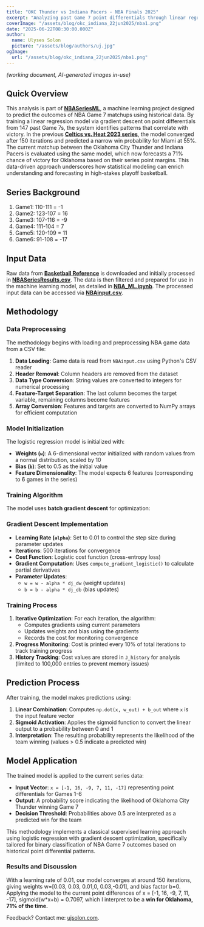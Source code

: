 ```yaml
---
title: "OKC Thunder vs Indiana Pacers - NBA Finals 2025"
excerpt: "Analyzing past Game 7 point differentials through linear regression yields a 71% win probability for Oklahoma versus Indiana."
coverImage: "/assets/blog/okc_indiana_22jun2025/nba1.png"
date: "2025-06-22T08:30:00.000Z"
author:
  name: Ulyses Solon
  picture: "/assets/blog/authors/uj.jpg"
ogImage:
  url: "/assets/blog/okc_indiana_22jun2025/nba1.png"
---
```


_(working document, AI-generated images in-use)_

## Quick Overview

This analysis is part of [**NBASeriesML**](https://github.com/ujsolon/NBASeriesML), a machine learning project designed to predict the outcomes of NBA Game 7 matchups using historical data. By training a linear regression model via gradient descent on point differentials from 147 past Game 7s, the system identifies patterns that correlate with victory. In the previous [**Celtics vs. Heat 2023 series**](https://nbaml.vercel.app/posts/boston_miami_30may2023), the model converged after 150 iterations and predicted a narrow win probability for Miami at 55%. The current matchup between the Oklahoma City Thunder and Indiana Pacers is evaluated using the same model, which now forecasts a 71% chance of victory for Oklahoma based on their series point margins. This data-driven approach underscores how statistical modeling can enrich understanding and forecasting in high-stakes playoff basketball.

## Series Background
1. Game1: 110-111 = -1
2. Game2: 123-107 = 16
3. Game3: 107-116 = -9
4. Game4: 111-104 = 7
5. Game5: 120-109 = 11
6. Game6: 91-108 = -17

## Input Data

Raw data from [**Basketball Reference**](https://www.basketball-reference.com/playoffs/series.html) is downloaded and initially processed in [**NBASeriesResults.csv**](https://github.com/ujsolon/NBASeriesML/blob/main/NBASeriesML/NBASeriesResults.csv). The data is then filtered and prepared for use in the machine learning model, as detailed in [**NBA_ML.ipynb**](https://github.com/ujsolon/NBASeriesML/blob/main/NBASeriesML/NBA_ML_v2.ipynb). The processed input data can be accessed via [**NBAinput.csv**](https://github.com/ujsolon/NBASeriesML/blob/main/NBASeriesML/NBAinput.csv).

## Methodology

### Data Preprocessing

The methodology begins with loading and preprocessing NBA game data from a CSV file:

1. **Data Loading**: Game data is read from `NBAinput.csv` using Python's CSV reader
2. **Header Removal**: Column headers are removed from the dataset
3. **Data Type Conversion**: String values are converted to integers for numerical processing
4. **Feature-Target Separation**: The last column becomes the target variable, remaining columns become features
5. **Array Conversion**: Features and targets are converted to NumPy arrays for efficient computation

### Model Initialization

The logistic regression model is initialized with:
- **Weights (`w`)**: A 6-dimensional vector initialized with random values from a normal distribution, scaled by 10
- **Bias (`b`)**: Set to 0.5 as the initial value
- **Feature Dimensionality**: The model expects 6 features (corresponding to 6 games in the series)

### Training Algorithm

The model uses **batch gradient descent** for optimization:

### Gradient Descent Implementation
- **Learning Rate (`alpha`)**: Set to 0.01 to control the step size during parameter updates
- **Iterations**: 500 iterations for convergence
- **Cost Function**: Logistic cost function (cross-entropy loss)
- **Gradient Computation**: Uses `compute_gradient_logistic()` to calculate partial derivatives
- **Parameter Updates**:
  - `w = w - alpha * dj_dw` (weight updates)
  - `b = b - alpha * dj_db` (bias updates)

### Training Process
1. **Iterative Optimization**: For each iteration, the algorithm:
   - Computes gradients using current parameters
   - Updates weights and bias using the gradients
   - Records the cost for monitoring convergence
2. **Progress Monitoring**: Cost is printed every 10% of total iterations to track training progress
3. **History Tracking**: Cost values are stored in `J_history` for analysis (limited to 100,000 entries to prevent memory issues)

## Prediction Process

After training, the model makes predictions using:
1. **Linear Combination**: Computes `np.dot(x, w_out) + b_out` where `x` is the input feature vector
2. **Sigmoid Activation**: Applies the sigmoid function to convert the linear output to a probability between 0 and 1
3. **Interpretation**: The resulting probability represents the likelihood of the team winning (values > 0.5 indicate a predicted win)

## Model Application

The trained model is applied to the current series data:
- **Input Vector**: `x = [-1, 16, -9, 7, 11, -17]` representing point differentials for Games 1-6
- **Output**: A probability score indicating the likelihood of Oklahoma City Thunder winning Game 7
- **Decision Threshold**: Probabilities above 0.5 are interpreted as a predicted win for the team

This methodology implements a classical supervised learning approach using logistic regression with gradient descent optimization, specifically tailored for binary classification of NBA Game 7 outcomes based on historical point differential patterns.

### Results and Discussion

With a learning rate of 0.01, our model converges at around 150 iterations, giving weights w=[0.03, 0.03, 0.01,0, 0.03,-0.01], and bias factor b=0.
Applying the model to the current point differences of x = [-1, 16, -9, 7, 11, -17], sigmoid(w*x+b) = 0.7097, which I interpret to be a **win for Oklahoma, 71% of the time.**

Feedback? Contact me: [ujsolon.com](https://ujsolon.com/).


